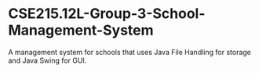 # CSE215.12L-Group-3-School-Management-System
A management system for schools that uses Java File Handling for storage and Java Swing for GUI.
